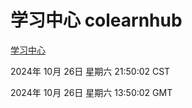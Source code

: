 # 学习中心 colearnhub
[学习中心](http://219.139.197.74:56308/colearnhub/)

2024年 10月 26日 星期六 21:50:02 CST

2024年 10月 26日 星期六 13:50:02 GMT
